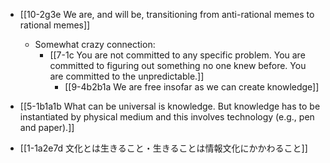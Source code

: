 - [[10-2g3e We are, and will be, transitioning from anti-rational memes to rational memes]]
	- Somewhat crazy connection:
		- [[7-1c You are not committed to any specific problem. You are committed to figuring out something no one knew before. You are committed to the unpredictable.]]
			- [[9-4b2b1a We are free insofar as we can create knowledge]]

- [[5-1b1a1b What can be universal is knowledge. But knowledge has to be instantiated by physical medium and this involves technology (e.g., pen and paper).]]

- [[1-1a2e7d 文化とは生きること・生きることは情報文化にかかわること]]

